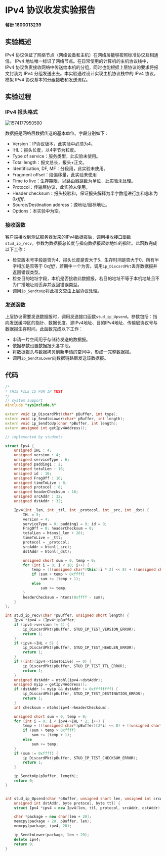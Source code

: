 # IPv4 协议收发实验报告

__蒋衍 1600013239__



## 实验概述

IPv4 协议保证了网络节点（网络设备和主机）在网络层能够按照标准协议互相通信。 IPv4 地址唯一标识了网络节点。在日常使用的计算机的主机协议栈中， IPv4 协议负责接收网络中传送给本机的分组，同时也能根据上层协议的要求将报文封装为 IPv4 分组发送出去。本实验通过设计实现主机协议栈中的 IPv4 协议，模拟 IPv4 协议基本的分组接收和发送流程。



## 实验过程

### IPv4 报头格式

![1574177950590](C:\Users\52750\AppData\Roaming\Typora\typora-user-images\1574177950590.png)

数据报是网络层数据传送的基本单位。字段分别如下：

- Version：IP协议版本，此实验中必须为4。
- IHL：报头长度，以4字节为粒度。
- Type of service：服务类型，此实验未使用。
- Total length：报文总长，报头+正文。
- Identification, DF, MF：分段用，此实验未使用。
- Fragment offset：段偏移量，此实验未使用
- Time to live：生存期限，以路由器跳数为单位，此实验未处理。
- Protocol：传输层协议，此实验未使用。
- Header checksum：报头校验和，保证报头解释为半字数组进行加和总和为 $0xffff$.
- Source/Destination address：源地址/目标地址。
- Options：本实验中为空。



### 接收函数

客户端接收到测试服务器发来的IPv4数据报后，调用接收接口函数`stud_ip_recv`，参数为数据报总长度与指向数据报起始地址的指针。此函数完成以下工作：

- 检查版本号字段是否为4、报头长度是否大于5、生存时间是否大于0、所有半字相加是否等于 $0xffff$，若期中一个为否，调用`ip_DiscardPkt`丢弃数据报并返回错误类型。
- 检查目的地址字段，本机是否接收此数据报，若目的地址不等于本机地址且不为广播地址则丢弃并返回错误类型。
- 调用`ip_SendtoUp`将此报文交由上层协议处理。



### 发送函数

上层协议需要发送数据报时，调用发送接口函数`stud_ip_Upsend`。参数包括：指向发送缓冲区的指针、数据长度、源IPv4地址、目的IPv4地址、传输层协议号与数据报生存时间。此函数完成以下工作：

- 申请一片空间用于存储待发送的数据报。
- 依据参数设置数据报头各字段。
- 将数据报头与数据拷贝到新申请的空间中，形成一完整数据报。
- 调用`ip_SendtoLower`向数据链路层发送该数据报。



## 代码

```c++
/*
* THIS FILE IS FOR IP TEST
*/
// system support
#include "sysInclude.h"

extern void ip_DiscardPkt(char* pBuffer, int type);
extern void ip_SendtoLower(char* pBuffer, int length);
extern void ip_SendtoUp(char *pBuffer, int length);
extern unsigned int getIpv4Address();

// implemented by students

struct Ipv4 {
	unsigned IHL : 4;
	unsigned version : 4;
	unsigned serviceType : 6;
	unsigned padding1 : 2;
	unsigned totalLen : 16;
	unsigned id : 16;
	unsigned FragOff : 16;
	unsigned timeToLive : 8;
	unsigned protocol : 8;
	unsigned headerChecksum : 16;
	unsigned srcAddr : 32;
	unsigned dstAddr : 32;

	Ipv4(int _len, int _ttl, int _protocol, int _src, int _dst) {
		IHL = 5;
		version = 4;
		serviceType = 0; padding1 = 0; id = 0;
		FragOff = 0; headerChecksum = 0;
		totalLen = htons(_len + 20);
		timeToLive = _ttl;
		protocol = _protocol;
		srcAddr = htonl(_src);
		dstAddr = htonl(_dst);

		unsigned short sum = 0, temp = 0;
		for (int i = 0; i < 10; i++) {
			temp = (((unsigned char*)this)[i * 2] << 8) + ((unsigned char*)this)[i * 2 + 1];
			if (sum + temp > 0xffff)
				sum += (temp + 1);
			else
				sum += temp;
		}
		headerChecksum = htons(0xffff - sum);
	}
};

int stud_ip_recv(char *pBuffer, unsigned short length) {
	Ipv4 *ipv4 = (Ipv4*)pBuffer;
	if (ipv4->version != 4) {
		ip_DiscardPkt(pBuffer, STUD_IP_TEST_VERSION_ERROR);
		return 1;
	}
	if (ipv4->IHL < 5) {
		ip_DiscardPkt(pBuffer, STUD_IP_TEST_HEADLEN_ERROR);
		return 1;
	}
	if ((int)(ipv4->timeToLive) == 0) {
		ip_DiscardPkt(pBuffer, STUD_IP_TEST_TTL_ERROR);
		return 1;
	}
	unsigned dstAddr = ntohl(ipv4->dstAddr);
	unsigned myip = getIpv4Address();
	if (dstAddr != myip && dstAddr != 0xffffffff) {
		ip_DiscardPkt(pBuffer, STUD_IP_TEST_DESTINATION_ERROR);
		return 1;
	}
	int checksum = ntohs(ipv4->headerChecksum);

	unsigned short sum = 0, temp = 0;
	for (int i = 0; i < ipv4->IHL * 2; i++) {
		temp = (((unsigned char*)pBuffer)[2*i] << 8) + ((unsigned char*)pBuffer)[2*i + 1];
		if (sum + temp > 0xffff)
			sum += (temp + 1);
		else
			sum += temp;
	}
	if (sum != 0xffff) {
		ip_DiscardPkt(pBuffer, STUD_IP_TEST_CHECKSUM_ERROR);
		return 1;
	}

	ip_SendtoUp(pBuffer, length);
	return 0;
}


int stud_ip_Upsend(char *pBuffer, unsigned short len, unsigned int srcAddr,
	unsigned int dstAddr, byte protocol, byte ttl) {
	struct Ipv4 *ipv4 = new Ipv4(len, ttl, protocol, srcAddr, dstAddr);

	char *package = new char[len + 20];
	memcpy(package + 20, pBuffer, len);
	memcpy(package, ipv4, 20);

	ip_SendtoLower(package, len + 20);
	delete ipv4;
	return 0;
}
```

